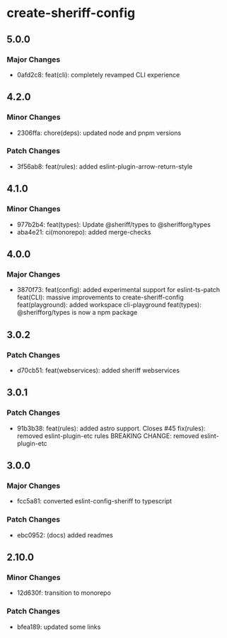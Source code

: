 # create-sheriff-config

## 5.0.0

### Major Changes

- 0afd2c8: feat(cli): completely revamped CLI experience

## 4.2.0

### Minor Changes

- 2306ffa: chore(deps): updated node and pnpm versions

### Patch Changes

- 3f56ab8: feat(rules): added eslint-plugin-arrow-return-style

## 4.1.0

### Minor Changes

- 977b2b4: feat(types): Update @sheriff/types to @sherifforg/types
- aba4e21: ci(monorepo): added merge-checks

## 4.0.0

### Major Changes

- 3870f73: feat(config): added experimental support for eslint-ts-patch
  feat(CLI): massive improvements to create-sheriff-config
  feat(playground): added workspace cli-playground
  feat(types): @sherifforg/types is now a npm package

## 3.0.2

### Patch Changes

- d70cb51: feat(webservices): added sheriff webservices

## 3.0.1

### Patch Changes

- 91b3b38: feat(rules): added astro support. Closes #45
  fix(rules): removed eslint-plugin-etc rules
  BREAKING CHANGE: removed eslint-plugin-etc

## 3.0.0

### Major Changes

- fcc5a81: converted eslint-config-sheriff to typescript

### Patch Changes

- ebc0952: (docs) added readmes

## 2.10.0

### Minor Changes

- 12d630f: transition to monorepo

### Patch Changes

- bfea189: updated some links
